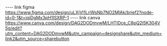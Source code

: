 ---- link figma https://www.figma.com/design/uLXjVl1LriWsNb7NO2MlAk/brief2?node-id=0-1&t=iqiDgMx3pH1ISXRP-1
---- link canva https://www.canva.com/design/DAG2DODmvwM/LHTIDce_C8pQ2I5K304V5g/edit?utm_content=DAG2DODmvwM&utm_campaign=designshare&utm_medium=link2&utm_source=sharebutton

